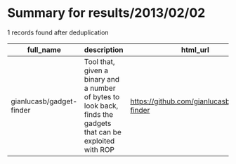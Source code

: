 
# Summary for results/2013/02/02
    
1 records found after deduplication

| full_name | description | html_url | matched_list | matched_count | pushed_at | size | stargazers_count | language | forks_count |
|--------------------------|----------------------------------------------------------------------------------------------------------------|---------------------------------------------|----------------|-----------------|---------------------------|--------|--------------------|------------|---------------|
| gianlucasb/gadget-finder | Tool that, given a binary and a number of bytes to look back, finds the gadgets that can be exploited with ROP | https://github.com/gianlucasb/gadget-finder | ['exploit'] | 1 | 2013-02-02 02:23:28+00:00 | 108 | 1 | Python | 0 |
